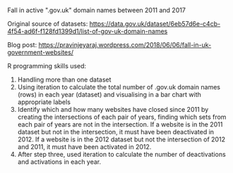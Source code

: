 Fall in active ".gov.uk" domain names between 2011 and 2017

Original source of datasets:
https://data.gov.uk/dataset/6eb57d6e-c4cb-4f54-ad6f-f128fd1399d1/list-of-gov-uk-domain-names

Blog post:
https://pravinjeyaraj.wordpress.com/2018/06/06/fall-in-uk-government-websites/

R programming skills used:
1. Handling more than one dataset
2. Using iteration to calculate the total number of .gov.uk domain names (rows) in each year (dataset) and visualising in a bar chart with appropriate labels
3. Identify which and how many websites have closed since 2011 by creating the intersections of each pair of years, finding which sets from each pair of years are not in the intersection. If a website is in the 2011 dataset but not in the intersection, it must have been deactivated in 2012. If a website is in the 2012 dataset but not the intersection of 2012 and 2011, it must have been activated in 2012.
4. After step three, used iteration to calculate the number of deactivations and activations in each year.
 
